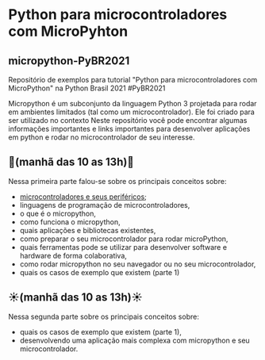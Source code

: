 # Python para microcontroladores com MicroPyhton
## micropython-PyBR2021
Repositório de exemplos para tutorial "Python para microcontroladores com MicroPython" na Python Brasil 2021 #PyBR2021

Micropython é um subconjunto da linguagem Python 3 projetada para rodar em ambientes limitados (tal como um microcontrolador). Ele foi criado para ser utilizado no contexto  Neste repositório você pode encontrar algumas informações importantes e links importantes para desenvolver aplicações em python e rodar no microcontrolador de seu interesse.

## 🌅(manhã das 10 as 13h)🌅
 Nessa primeira parte falou-se sobre os principais conceitos sobre:
 
 * [microcontroladores e seus periféricos](controladores.md);
 * linguagens de programação de microcontroladores,
 * o que é o micropython,
 * como funciona o micropython,
 * quais aplicações e bibliotecas existentes,
 * como preparar o seu microcontrolador para rodar microPython,
 * quais ferramentas pode se utilizar para desenvolver software e hardware de forma colaborativa,
 * como rodar micropython no seu navegador ou no seu microcontrolador,
 * quais os casos de exemplo que existem (parte 1)

## ☀️(manhã das 10 as 13h)☀️
 Nessa segunda parte sobre os principais conceitos sobre:
 
 * quais os casos de exemplo que existem (parte 1),
 * desenvolvendo uma aplicação mais complexa com micropython e seu microcontrolador.

